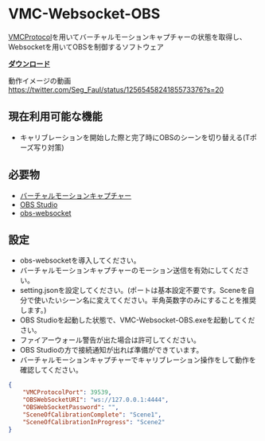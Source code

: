 # VMC-Websocket-OBS
[VMCProtocol](https://sh-akira.github.io/VirtualMotionCaptureProtocol/)を用いてバーチャルモーションキャプチャーの状態を取得し、  
Websocketを用いてOBSを制御するソフトウェア

**[ダウンロード](https://github.com/gpsnmeajp/VMC-Websocket-OBS/releases)**

動作イメージの動画  
https://twitter.com/Seg_Faul/status/1256545824185573376?s=20

## 現在利用可能な機能
- キャリブレーションを開始した際と完了時にOBSのシーンを切り替える(Tポーズ写り対策)

## 必要物
- [バーチャルモーションキャプチャー](https://sh-akira.github.io/VirtualMotionCapture/)
- [OBS Studio](https://obsproject.com/ja)
- [obs-websocket](https://github.com/Palakis/obs-websocket)

## 設定
- obs-websocketを導入してください。
- バーチャルモーションキャプチャーのモーション送信を有効にしてください。
- setting.jsonを設定してください。(ポートは基本設定不要です。Sceneを自分で使いたいシーン名に変えてください。半角英数字のみにすることを推奨します。)
- OBS Studioを起動した状態で、VMC-Websocket-OBS.exeを起動してください。
- ファイアーウォール警告が出た場合は許可してください。
- OBS Studioの方で接続通知が出れば準備ができています。
- バーチャルモーションキャプチャーでキャリブレーション操作をして動作を確認してください。

```JSON
{
	"VMCProtocolPort": 39539,
	"OBSWebSocketURI": "ws://127.0.0.1:4444",
	"OBSWebSocketPassword": "",
	"SceneOfCalibrationComplete": "Scene1",
	"SceneOfCalibrationInProgress": "Scene2"
}
```